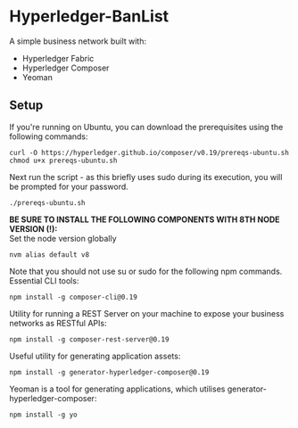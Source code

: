 # Hyperledger-BanList

A simple business network built with:
* Hyperledger Fabric
* Hyperledger Composer
* Yeoman
## Setup
If you're running on Ubuntu, you can download the prerequisites using the following commands:
```
curl -O https://hyperledger.github.io/composer/v0.19/prereqs-ubuntu.sh
chmod u+x prereqs-ubuntu.sh
```
Next run the script - as this briefly uses sudo during its execution, you will be prompted for your password.
```
./prereqs-ubuntu.sh
```
**BE SURE TO INSTALL THE FOLLOWING COMPONENTS WITH 8TH NODE VERSION (!):**</br>
Set the node version globally
```
nvm alias default v8
```
Note that you should not use su or sudo for the following npm commands.</br>
Essential CLI tools:
```
npm install -g composer-cli@0.19
```
Utility for running a REST Server on your machine to expose your business networks as RESTful APIs:
```
npm install -g composer-rest-server@0.19
```
Useful utility for generating application assets:
```
npm install -g generator-hyperledger-composer@0.19
```
Yeoman is a tool for generating applications, which utilises generator-hyperledger-composer:
```
npm install -g yo
```
